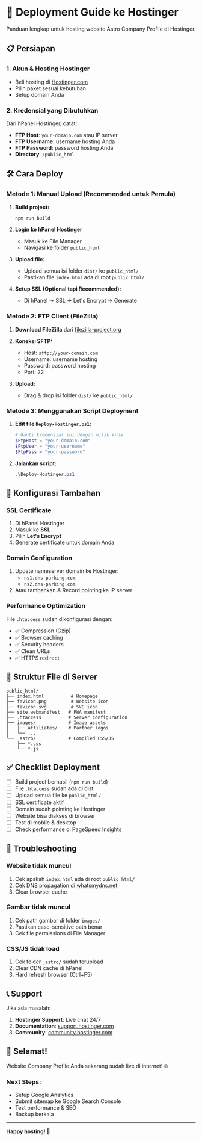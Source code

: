 # 🚀 Deployment Guide ke Hostinger

Panduan lengkap untuk hosting website Astro Company Profile di Hostinger.

## 📋 Persiapan

### 1. Akun & Hosting Hostinger
- Beli hosting di [Hostinger.com](https://hostinger.com)
- Pilih paket sesuai kebutuhan
- Setup domain Anda

### 2. Kredensial yang Dibutuhkan
Dari hPanel Hostinger, catat:
- **FTP Host**: `your-domain.com` atau IP server
- **FTP Username**: username hosting Anda
- **FTP Password**: password hosting Anda
- **Directory**: `/public_html`

## 🛠️ Cara Deploy

### Metode 1: Manual Upload (Recommended untuk Pemula)

1. **Build project:**
   ```bash
   npm run build
   ```

2. **Login ke hPanel Hostinger**
   - Masuk ke File Manager
   - Navigasi ke folder `public_html`

3. **Upload file:**
   - Upload semua isi folder `dist/` ke `public_html/`
   - Pastikan file `index.html` ada di root `public_html/`

4. **Setup SSL (Optional tapi Recommended):**
   - Di hPanel → SSL → Let's Encrypt → Generate

### Metode 2: FTP Client (FileZilla)

1. **Download FileZilla** dari [filezilla-project.org](https://filezilla-project.org)

2. **Koneksi SFTP:**
   - Host: `sftp://your-domain.com`
   - Username: username hosting
   - Password: password hosting
   - Port: 22

3. **Upload:**
   - Drag & drop isi folder `dist/` ke `public_html/`

### Metode 3: Menggunakan Script Deployment

1. **Edit file `Deploy-Hostinger.ps1`:**
   ```powershell
   # Ganti kredensial ini dengan milik Anda
   $FtpHost = "your-domain.com"
   $FtpUser = "your-username"
   $FtpPass = "your-password"
   ```

2. **Jalankan script:**
   ```powershell
   .\Deploy-Hostinger.ps1
   ```

## 🔧 Konfigurasi Tambahan

### SSL Certificate
1. Di hPanel Hostinger
2. Masuk ke **SSL**
3. Pilih **Let's Encrypt**
4. Generate certificate untuk domain Anda

### Domain Configuration
1. Update nameserver domain ke Hostinger:
   - `ns1.dns-parking.com`
   - `ns2.dns-parking.com`
2. Atau tambahkan A Record pointing ke IP server

### Performance Optimization
File `.htaccess` sudah dikonfigurasi dengan:
- ✅ Compression (Gzip)
- ✅ Browser caching
- ✅ Security headers
- ✅ Clean URLs
- ✅ HTTPS redirect

## 📂 Struktur File di Server

```
public_html/
├── index.html          # Homepage
├── favicon.png         # Website icon
├── favicon.svg         # SVG icon
├── site.webmanifest   # PWA manifest
├── .htaccess          # Server configuration
├── images/            # Image assets
│   ├── affiliates/    # Partner logos
│   └── ...
└── _astro/            # Compiled CSS/JS
    ├── *.css
    └── *.js
```

## ✅ Checklist Deployment

- [ ] Build project berhasil (`npm run build`)
- [ ] File `.htaccess` sudah ada di dist
- [ ] Upload semua file ke `public_html/`
- [ ] SSL certificate aktif
- [ ] Domain sudah pointing ke Hostinger
- [ ] Website bisa diakses di browser
- [ ] Test di mobile & desktop
- [ ] Check performance di PageSpeed Insights

## 🐛 Troubleshooting

### Website tidak muncul
1. Cek apakah `index.html` ada di root `public_html/`
2. Cek DNS propagation di [whatsmydns.net](https://whatsmydns.net)
3. Clear browser cache

### Gambar tidak muncul
1. Cek path gambar di folder `images/`
2. Pastikan case-sensitive path benar
3. Cek file permissions di File Manager

### CSS/JS tidak load
1. Cek folder `_astro/` sudah terupload
2. Clear CDN cache di hPanel
3. Hard refresh browser (Ctrl+F5)

## 📞 Support

Jika ada masalah:
1. **Hostinger Support**: Live chat 24/7
2. **Documentation**: [support.hostinger.com](https://support.hostinger.com)
3. **Community**: [community.hostinger.com](https://community.hostinger.com)

## 🎉 Selamat!

Website Company Profile Anda sekarang sudah live di internet! 🌐

### Next Steps:
- Setup Google Analytics
- Submit sitemap ke Google Search Console
- Test performance & SEO
- Backup berkala

---

**Happy hosting! 🚀**
